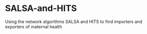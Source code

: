 # SALSA-and-HITS
Using the network algorithms SALSA and HITS to find importers and exporters of maternal health
